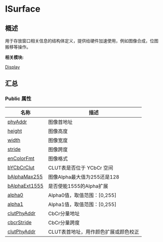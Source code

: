 # ISurface


## **概述**

用于存放窗口相关信息的结构体定义，提供给硬件加速使用，例如图像合成，位图搬移等操作。

**相关模块:**

[Display](_display.md)


## **汇总**


### Public 属性

  | 名称 | 描述 | 
| -------- | -------- |
| [phyAddr](_display.md#phyaddr-23) | 图像首地址 | 
| [height](_display.md#height-48) | 图像高度 | 
| [width](_display.md#width-49) | 图像宽度 | 
| [stride](_display.md#stride-12) | 图像跨度 | 
| [enColorFmt](_display.md#encolorfmt) | 图像格式 | 
| [bYCbCrClut](_display.md#bycbcrclut) | CLUT表是否位于&nbsp;YCbCr&nbsp;空间 | 
| [bAlphaMax255](_display.md#balphamax255) | 图像Alpha最大值为255还是128 | 
| [bAlphaExt1555](_display.md#balphaext1555) | 是否使能1555的Alpha扩展 | 
| [alpha0](_display.md#alpha0-22) | Alpha0值，取值范围：[0,255] | 
| [alpha1](_display.md#alpha1-22) | Alpha1值，取值范围：[0,255] | 
| [clutPhyAddr](_display.md#clutphyaddr) | CbCr分量地址 | 
| [cbcrStride](_display.md#cbcrstride) | CbCr分量跨度 | 
| [clutPhyAddr](_display.md#clutphyaddr) | CLUT表首地址，用作颜色扩展或颜色校正 | 
